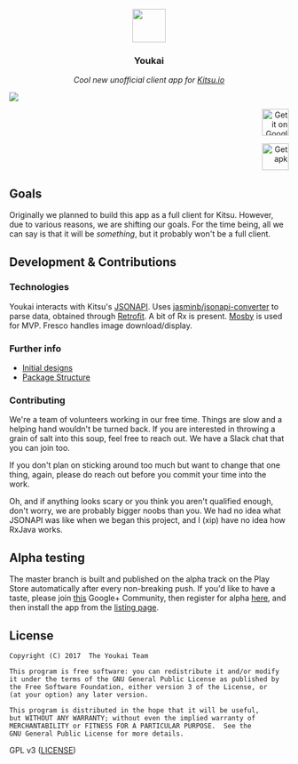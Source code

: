 <p align="center">
<img src="https://user-images.githubusercontent.com/2550945/29802052-07547f12-8c84-11e7-877d-49dabe5843a1.png" height="60px" width="60px"/>
</p>

<h3><p align="center">Youkai</p></h3>

<p align="center"><i>Cool new unofficial client app for <a href="https://kitsu.io">Kitsu.io</a></i></p>

![](https://user-images.githubusercontent.com/2550945/29801471-dfd43e12-8c80-11e7-899d-bd02b8a3ccf1.png)

<p align="right">
<a href='https://play.google.com/store/apps/details?id=app.youkai'><img height="48" alt='Get it on Google Play' src='https://cloud.githubusercontent.com/assets/2550945/21590908/dd7857a8-d0ff-11e6-9d0c-a8ce8ba883d4.png'/></a>
</p>
<p align="right">
<a href='https://github.com/xiprox/Youkai/releases/latest'><img height="48" alt='Get apk' src='https://cloud.githubusercontent.com/assets/2550945/21590907/dd74e0f0-d0ff-11e6-971f-d429148fd03d.png'/></a>
</p>

## Goals
Originally we planned to build this app as a full client for Kitsu. However, due to various reasons, we are shifting our goals. For the time being, all we can say is that it will be _something_, but it probably won't be a full client.

## Development & Contributions
### Technologies
Youkai interacts with Kitsu's [JSONAPI](http://docs.kitsu.apiary.io). Uses [jasminb/jsonapi-converter](https://github.com/jasminb/jsonapi-converter) to parse data, obtained through [Retrofit](https://square.github.io/retrofit). A bit of Rx is present. [Mosby](https://github.com/sockeqwe/mosby) is used for MVP. Fresco handles image download/display.

### Further info
- [Initial designs](https://github.com/xiprox/Youkai/wiki/Mockups)
- [Package Structure](https://github.com/xiprox/Youkai/wiki/Package-Structure)

### Contributing
We're a team of volunteers working in our free time. Things are slow and a helping hand wouldn't be turned back. If you are interested in throwing a grain of salt into this soup, feel free to reach out. We have a Slack chat that you can join too.

If you don't plan on sticking around too much but want to change that one thing, again, please do reach out before you commit your time into the work.

Oh, and if anything looks scary or you think you aren't qualified enough, don't worry, we are probably bigger noobs than you. We had no idea what JSONAPI was like when we began this project, and I (xip) have no idea how RxJava works.

## Alpha testing
The master branch is built and published on the alpha track on the Play Store automatically after every non-breaking push. If you'd like to have a taste, please join [this](https://plus.google.com/communities/113975934687482576411) Google+ Community, then register for alpha [here](https://play.google.com/apps/testing/app.youkai), and then install the app from the [listing page](https://play.google.com/store/apps/details?id=app.youkai).

## License
```
Copyright (C) 2017  The Youkai Team

This program is free software: you can redistribute it and/or modify
it under the terms of the GNU General Public License as published by
the Free Software Foundation, either version 3 of the License, or
(at your option) any later version.

This program is distributed in the hope that it will be useful,
but WITHOUT ANY WARRANTY; without even the implied warranty of
MERCHANTABILITY or FITNESS FOR A PARTICULAR PURPOSE.  See the
GNU General Public License for more details.
```
GPL v3 ([LICENSE](/LICENSE))
